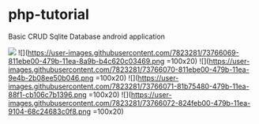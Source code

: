# php-tutorial
Basic CRUD Sqlite Database android application

![](https://user-images.githubusercontent.com/7823281/73766067-80862780-479b-11ea-97c0-fb304a56a1b4.png=100x20)
![](https://user-images.githubusercontent.com/7823281/73766069-811ebe00-479b-11ea-8a9b-b4c620c03469.png =100x20)
![](https://user-images.githubusercontent.com/7823281/73766070-811ebe00-479b-11ea-9e4b-2b08ee50b046.png =100x20)
![](https://user-images.githubusercontent.com/7823281/73766071-81b75480-479b-11ea-88f1-cb106c7b1396.png =100x20)
![](https://user-images.githubusercontent.com/7823281/73766072-824feb00-479b-11ea-9104-68c24683c0f8.png =100x20)
